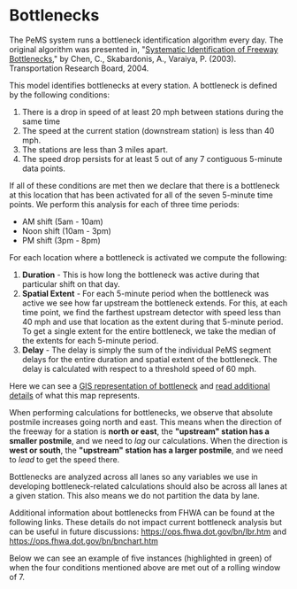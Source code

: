 # Bottlenecks

The PeMS system runs a bottleneck identification algorithm every day. The original algorithm was presented in, "[Systematic Identification of Freeway Bottlenecks](https://github.com/user-attachments/files/15594486/Systematic_Identification_of_Freeway_Bottlenecks.1.pdf),"
by Chen, C., Skabardonis, A., Varaiya, P. (2003). Transportation Research Board, 2004.

This model identifies bottlenecks at every station. A bottleneck is defined by the following conditions:

1. There is a drop in speed of at least 20 mph between stations during the same time
2. The speed at the current station (downstream station) is less than 40 mph.
3. The stations are less than 3 miles apart.
4. The speed drop persists for at least 5 out of any 7 contiguous 5-minute data points.

If all of these conditions are met then we declare that there is a bottleneck at this location that has been activated for all of the seven 5-minute time points.
We perform this analysis for each of three time periods:

- AM shift (5am - 10am)
- Noon shift (10am - 3pm)
- PM shift (3pm - 8pm)

For each location where a bottleneck is activated we compute the following:

1. **Duration** - This is how long the bottleneck was active during that particular shift on that day.
2. **Spatial Extent** - For each 5-minute period when the bottleneck was active we see how far upstream the bottleneck extends. For this, at each time point,
   we find the farthest upstream detector with speed less than 40 mph and use that location as the extent during that 5-minute period. To get a single extent for
   the entire bottleneck, we take the median of the extents for each 5-minute period.
3. **Delay** - The delay is simply the sum of the individual PeMS segment delays for the entire duration and spatial extent of the bottleneck. The delay is
   calculated with respect to a threshold speed of 60 mph.

Here we can see a [GIS representation of bottleneck](https://gisdata-caltrans.opendata.arcgis.com/maps/9509bf8a475f49b4a9c79bac15f8b479) and
[read additional details](https://dot.ca.gov/programs/traffic-operations/mpr/bottleneck) of what this map represents.

When performing calculations for bottlenecks, we observe that absolute postmile increases going north and east. This means when the direction of the freeway for a
station is **north or east**, the **"upstream" station has a smaller postmile**, and we need to *lag* our calculations. When the direction is **west or south**, the
**"upstream" station has a larger postmile**, and we need to *lead* to get the speed there.

Bottlenecks are analyzed across all lanes so any variables we use in developing bottleneck-related calculations should also be across all lanes at a given station.
This also means we do not partition the data by lane.

Additional information about bottlenecks from FHWA can be found at the following links. These details do not impact current bottleneck analysis but can be useful
in future discussions: https://ops.fhwa.dot.gov/bn/lbr.htm and https://ops.fhwa.dot.gov/bn/bnchart.htm

Below we can see an example of five instances (highlighted in green) of when the four conditions mentioned above are met out of a rolling window of 7.
